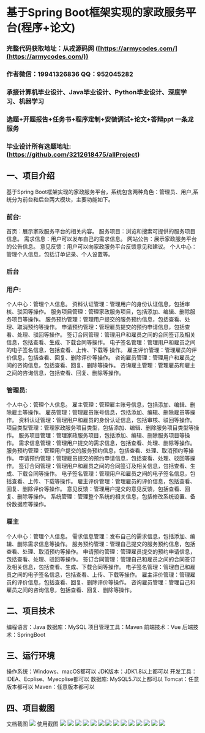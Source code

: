 基于Spring Boot框架实现的家政服务平台(程序+论文)
=
###  完整代码获取地址：从戎源码网 ([https://armycodes.com/](https://armycodes.com/))
###  作者微信：19941326836  QQ：952045282 
###  承接计算机毕业设计、Java毕业设计、Python毕业设计、深度学习、机器学习
###  选题+开题报告+任务书+程序定制+安装调试+论文+答辩ppt 一条龙服务
###  毕业设计所有选题地址:(https://github.com/3212618475/allProject)

一、项目介绍
---
基于Spring Boot框架实现的家政服务平台，系统包含两种角色：管理员、用户,系统分为前台和后台两大模块，主要功能如下。
### 前台:
首页：展示家政服务平台的相关内容。
服务项目：浏览和搜索可提供的服务项目信息。
需求信息：用户可以发布自己的需求信息。
网站公告：展示家政服务平台的公告信息。
意见反馈：用户可以向家政服务平台反馈意见和建议。
个人中心：管理个人信息，包括订单记录、个人设置等。

 
### 后台
### 用户:
个人中心：管理个人信息。
资料认证管理：管理用户的身份认证信息，包括审核、驳回等操作。
服务项目管理：管理家政服务项目，包括添加、编辑、删除服务项目等操作。
服务预约管理：管理用户提交的服务预约信息，包括查看、处理、取消预约等操作。
申请预约管理：管理雇员提交的预约申请信息，包括查看、处理、驳回等操作。
签订合同管理：管理用户和雇员之间的合同签订及相关信息，包括查看、生成、下载合同等操作。
电子签名管理：管理用户和雇员之间的电子签名信息，包括查看、上传、下载等
操作。
雇主评价管理：管理雇员的评价信息，包括查看、回复、删除评价等操作。
咨询雇员管理：管理用户和雇员之间的咨询信息，包括查看、回复、删除等操作。
咨询雇主管理：管理雇员和雇主之间的咨询信息，包括查看、回复、删除等操作。
### 管理员:
个人中心：管理个人信息。
雇主管理：管理雇主账号信息，包括添加、编辑、删除雇主等操作。
雇员管理：管理雇员账号信息，包括添加、编辑、删除雇员等操作。
资料认证管理：管理用户和雇员的身份认证信息，包括审核、驳回等操作。
项目类型管理：管理家政服务项目类型，包括添加、编辑、删除服务项目类型等操作。
服务项目管理：管理家政服务项目，包括添加、编辑、删除服务项目等操作。
需求信息管理：管理用户提交的需求信息，包括查看、处理、删除等操作。
服务预约管理：管理用户提交的服务预约信息，包括查看、处理、取消预约等操作。
申请预约管理：管理雇员提交的预约申请信息，包括查看、处理、驳回等操作。
签订合同管理：管理用户和雇员之间的合同签订及相关信息，包括查看、生成、下载合同等操作。
电子签名管理：管理用户和雇员之间的电子签名信息，包括查看、上传、下载等操作。
雇主评价管理：管理雇员的评价信息，包括查看、回复、删除评价等操作。
意见反馈：管理用户提交的意见反馈，包括查看、回复、删除等操作。
系统管理：管理整个系统的相关信息，包括修改系统设置、备份数据库等操作。


### 雇主
个人中心：管理个人信息。
需求信息管理：发布自己的需求信息，包括添加、编辑、删除需求信息等操作。
服务预约管理：管理自己提交的服务预约信息，包括查看、处理、取消预约等操作。
申请预约管理：管理雇员提交的预约申请信息，包括查看、处理、驳回等操作。
签订合同管理：管理自己和雇员之间的合同签订及相关信息，包括查看、生成、下载合同等操作。
电子签名管理：管理自己和雇员之间的电子签名信息，包括查看、上传、下载等操作。
雇主评价管理：管理雇员的评价信息，包括查看、回复、删除评价等操作。
咨询雇员管理：管理自己和雇员之间的咨询信息，包括查看、回复、删除等操作。

  
二、项目技术
---
编程语言：Java
数据库：MySQL
项目管理工具：Maven
前端技术：Vue
后端技术：SpringBoot

三、运行环境
---
操作系统：Windows、macOS都可以
JDK版本：JDK1.8以上都可以
开发工具：IDEA、Ecplise、Myecplise都可以
数据库: MySQL5.7以上都可以
Tomcat：任意版本都可以
Maven：任意版本都可以

四、项目截图
---
文档截图
![](limage/2.png)
使用截图
![](image/1.png)
![](image/2.png)
![](image/3.png)
![](image/4.png)
![](image/5.png)
![](image/6.png)
![](image/7.png)
![](image/8.png)
![](image/9.png)
![](image/10.png)
![](image/11.png)
![](image/12.png)
![](image/13.png)
![](image/14.png)
